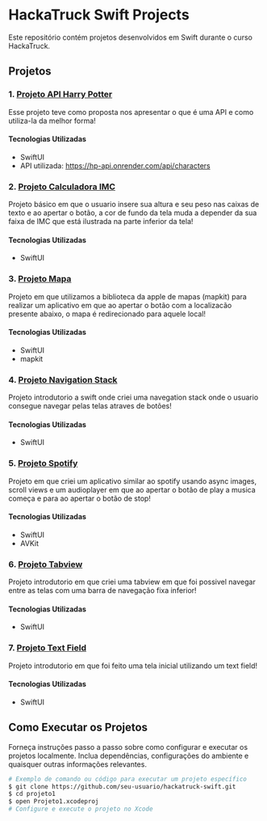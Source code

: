 # HackaTruck Swift Projects

Este repositório contém projetos desenvolvidos em Swift durante o curso HackaTruck.

## Projetos

### 1. [Projeto API Harry Potter](link_para_o_projeto1)
Esse projeto teve como proposta nos apresentar o que é uma API e como utiliza-la da melhor forma!

#### Tecnologias Utilizadas
- SwiftUI
- API utilizada: https://hp-api.onrender.com/api/characters

### 2. [Projeto Calculadora IMC](link_para_o_projeto2)
Projeto básico em que o usuario insere sua altura e seu peso nas caixas de texto e ao apertar o botão, a cor de fundo da tela muda a depender da sua faixa de IMC que está ilustrada na parte inferior da tela! 

#### Tecnologias Utilizadas
- SwiftUI

### 3. [Projeto Mapa](link_para_o_projeto2)
Projeto em que utilizamos a biblioteca da apple de mapas (mapkit) para realizar um aplicativo em que ao apertar o botão com a localizacão presente abaixo, o mapa é redirecionado para aquele local!

#### Tecnologias Utilizadas
- SwiftUI
- mapkit

### 4. [Projeto Navigation Stack](link_para_o_projeto2)
Projeto introdutorio a swift onde criei uma navegation stack onde o usuario consegue navegar pelas telas atraves de botões!

#### Tecnologias Utilizadas
- SwiftUI

### 5. [Projeto Spotify](link_para_o_projeto2)
Projeto em que criei um aplicativo similar ao spotify usando async images, scroll views e um audioplayer em que ao apertar o botão de play a musica começa e para ao apertar o botão de stop!

#### Tecnologias Utilizadas
- SwiftUI
- AVKit

### 6. [Projeto Tabview](link_para_o_projeto2)
Projeto introdutorio em que criei uma tabview em que foi possivel navegar entre as telas com uma barra de navegação fixa inferior!

#### Tecnologias Utilizadas
- SwiftUI

### 7. [Projeto Text Field](link_para_o_projeto2)
Projeto introdutorio em que foi feito uma tela inicial utilizando um text field!

#### Tecnologias Utilizadas
- SwiftUI

## Como Executar os Projetos

Forneça instruções passo a passo sobre como configurar e executar os projetos localmente. Inclua dependências, configurações do ambiente e quaisquer outras informações relevantes.

```bash
# Exemplo de comando ou código para executar um projeto específico
$ git clone https://github.com/seu-usuario/hackatruck-swift.git
$ cd projeto1
$ open Projeto1.xcodeproj
# Configure e execute o projeto no Xcode
